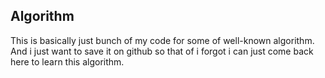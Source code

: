 ## Algorithm
 This is basically just bunch of my code for some of well-known algorithm. And i just want to save it on github so that of i forgot i can just come back here to learn this algorithm. 